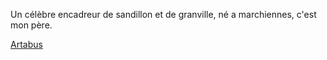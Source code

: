 Un célèbre encadreur de sandillon et de granville, né a marchiennes, c'est mon père.

[Artabus](https://www.artabus.com/mcll/?pic=-1)
